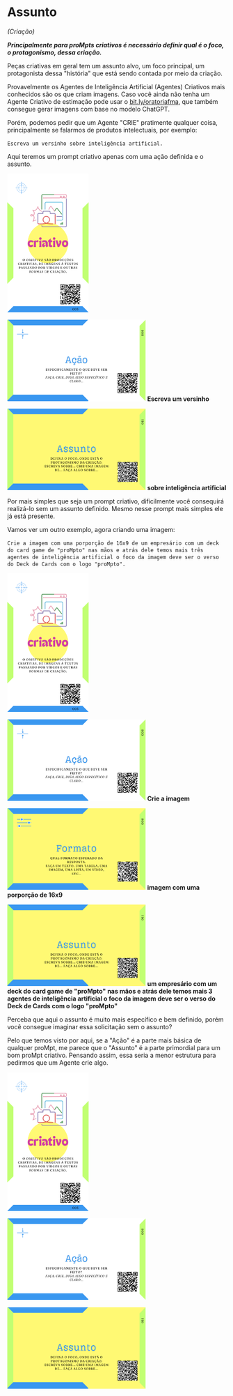 # Assunto
*(Criação)*

***Principalmente para proMpts criativos é necessário definir qual é o foco, o protagonismo, dessa criação.***

Peças criativas em geral tem um assunto alvo, um foco principal, um protagonista dessa "história" que está sendo contada por meio da criação. 

Provavelmente os Agentes de Inteligência Artificial (Agentes) Criativos mais conhecidos são os que criam imagens. Caso você ainda não tenha um Agente Criativo de estimação pode usar o [bit.ly/oratoriafma](https://bit.ly/oratoriafma), que também consegue gerar imagens com base no modelo ChatGPT.

Porém, podemos pedir que um Agente "CRIE" pratimente qualquer coisa, principalmente se falarmos de produtos intelectuais, por exemplo:

```
Escreva um versinho sobre inteligência artificial.
```

Aqui teremos um prompt criativo apenas com uma ação definida e o assunto. 

[<img src="/imagens/cards/4.png" width="187" height="318">](tipos-de-prompt/criativo.md) 

[<img src="/imagens/cards/7.png"  width="318" height="187">](partes-de-prompt/acao.md) **Escreva um versinho**

[<img src="/imagens/cards/12.png"  width="318" height="187">](partes-de-prompt/assunto.md) **sobre inteligência artificial**

Por mais simples que seja um prompt criativo, dificilmente você consequirá realizá-lo sem um assunto definido. Mesmo nesse prompt mais simples ele já está presente. 

Vamos ver um outro exemplo, agora criando uma imagem:

```
Crie a imagem com uma porporção de 16x9 de um empresário com um deck do card game de "proMpto" nas mãos e atrás dele temos mais três agentes de inteligência artificial o foco da imagem deve ser o verso do Deck de Cards com o logo "proMpto".
```

[<img src="/imagens/cards/4.png" width="187" height="318">](tipos-de-prompt/criativo.md)

[<img src="/imagens/cards/7.png"  width="318" height="187">](partes-de-prompt/acao.md) **Crie a imagem**

[<img src="/imagens/cards/9.png"  width="318" height="187">](partes-de-prompt/controle/formato.md) **imagem com uma porporção de 16x9**

[<img src="/imagens/cards/12.png"  width="318" height="187">](partes-de-prompt/assunto.md) **um empresário com um deck do card game de "proMpto" nas mãos e atrás dele temos mais 3 agentes de inteligência artificial o foco da imagem deve ser o verso do Deck de Cards com o logo "proMpto"**

Perceba que aqui o assunto é muito mais específico e bem definido, porém você consegue imaginar essa solicitação sem o assunto?

Pelo que temos visto por aqui, se a "Ação" é a parte mais básica de qualquer proMpt, me parece que o "Assunto" é a parte primordial para um bom proMpt criativo. Pensando assim, essa seria a menor estrutura para pedirmos que um Agente crie algo.

[<img src="/imagens/cards/4.png" width="187" height="318">](tipos-de-prompt/criativo.md) 

[<img src="/imagens/cards/7.png"  width="318" height="187">](partes-de-prompt/acao.md)

[<img src="/imagens/cards/12.png"  width="318" height="187">](partes-de-prompt/assunto.md)
